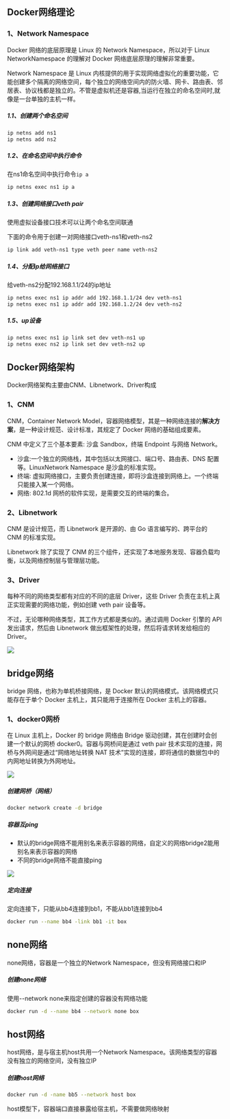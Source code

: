## Docker网络理论

### 1、Network Namespace

Docker 网络的底层原理是 Linux 的 Network Namespace，所以对于 Linux NetworkNamespace 的理解对 Docker 网络底层原理的理解非常重要。

Network Namespace 是 Linux 内核提供的用于实现网络虚拟化的重要功能，它能创建多个隔离的网络空间，每个独立的网络空间内的防火墙、网卡、路由表、邻居表、协议栈都是独立的。不管是虚拟机还是容器,当运行在独立的命名空间时,就像是一台单独的主机一样。

##### 1.1、创建两个命名空间

```bash
ip netns add ns1
ip netns add ns2
```

##### 1.2、在命名空间中执行命令

在ns1命名空间中执行命令```ip a```

```bash
ip netns exec ns1 ip a
```

##### 1.3、创建网络接口veth pair

使用虚拟设备接口技术可以让两个命名空间联通

下面的命令用于创建一对网络接口veth-ns1和veth-ns2

```bash
ip link add veth-ns1 type veth peer name veth-ns2
```

##### 1.4、分配ip给网络接口

给veth-ns2分配192.168.1.1/24的ip地址

```bash
ip netns exec ns1 ip addr add 192.168.1.1/24 dev veth-ns1
ip netns exec ns1 ip addr add 192.168.1.2/24 dev veth-ns2
```

##### 1.5、up设备

```bash
ip netns exec ns1 ip link set dev veth-ns1 up
ip netns exec ns2 ip link set dev veth-ns2 up
```

## Docker网络架构

Docker网络架构主要由CNM、Libnetwork、Driver构成

### 1、CNM

CNM，Container Network Model，容器网络模型，其是一种网络连接的**解决方案**，是一种设计规范、设计标准，其规定了 Docker 网络的基础组成要素。

CNM 中定义了三个基本要素: 沙盒 Sandbox，终端 Endpoint 与网络 Network。

* 沙盒:一个独立的网络栈，其中包括以太网接口、端口号、路由表、DNS 配置等。LinuxNetwork Namespace 是沙盒的标准实现。
* 终端: 虚拟网络接口，主要负责创建连接，即将沙盒连接到网络上。一个终端只能接入某一个网络。
* 网络: 802.1d 网桥的软件实现，是需要交互的终端的集合。



### 2、Libnetwork

CNM 是设计规范，而 Libnetwork 是开源的、由 Go 语言编写的、跨平台的 CNM 的标准实现。

Libnetwork 除了实现了 CNM 的三个组件，还实现了本地服务发现、容器负载均衡，以及网络控制层与管理层功能。

### 3、Driver

每种不同的网络类型都有对应的不同的底层 Driver，这些 Driver 负责在主机上真正实现需要的网络功能，例如创建 veth pair 设备等。

不过，无论哪种网络类型，其工作方式都是类似的。通过调用 Docker 引擎的 API 发出请求，然后由 Libnetwork 做出框架性的处理，然后将请求转发给相应的 Driver。

![](C:\Users\lin\Desktop\笔记--Docker\pic\微信图片_20231130213705.png)

## bridge网络

bridge 网络，也称为单机桥接网络，是 Docker 默认的网络模式。该网络模式只能存在于单个 Docker 主机上，其只能用于连接所在 Docker 主机上的容器。

### 1、docker0网桥

在 Linux 主机上，Docker 的 bridge 网络由 Bridge 驱动创建，其在创建时会创建一个默认的网桥 docker0。容器与网桥间是通过 veth pair 技术实现的连接，网桥与外网间是通过“网络地址转换 NAT 技术”实现的连接，即将通信的数据包中的内网地址转换为外网地址。

![](C:\Users\lin\Desktop\笔记--Docker\pic\微信图片_20231130215518.png)

##### 创建网桥（网络）

```bash
docker network create -d bridge
```

##### 容器互ping

* 默认的bridge网络不能用别名来表示容器的网络，自定义的网络bridge2能用别名来表示容器的网络
* 不同的bridge网络不能直接ping

![](C:\Users\lin\Desktop\笔记--Docker\pic\微信图片_20231130221118.png)



##### 定向连接

定向连接下，只能从bb4连接到bb1，不能从bb1连接到bb4

```bash
docker run --name bb4 -link bb1 -it box
```



## none网络

none网络，容器是一个独立的Network Namespace，但没有网络接口和IP

##### 创建none网络

使用--network none来指定创建的容器没有网络功能

```bash
docker run -d --name bb4 --network none box
```

## host网络

host网络，是与宿主机host共用一个Network Namespace。该网络类型的容器没有独立的网络空间，没有独立IP

##### 创建host网络

```BASH
docker run -d -name bb5 --network host box
```

host模型下，容器端口直接暴露给宿主机，不需要做网络映射





